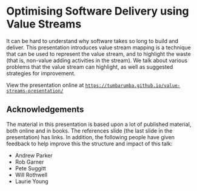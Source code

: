 # Optimising Software Delivery using Value Streams

It can be hard to understand why software takes so long to build and deliver. This presentation introduces
value stream mapping is a technique that can be used to represent the value stream, and to highlight the
waste (that is, non-value adding activities in the stream). We talk about various problems that the value
stream can highlight, as well as suggested strategies for improvement.

View the presentation online at [`https://tumbarumba.github.io/value-streams-presentation/`](https://tumbarumba.github.io/value-streams-presentation/)
 
## Acknowledgements

The material in this presentation is based upon a lot of published material, both
online and in books. The references slide (the last slide in the presentation) has
links. In addition, the following people have given feedback to help
improve this the structure and impact of this talk:
* Andrew Parker
* Rob Garner
* Pete Suggitt
* Will Rothwell
* Laurie Young
